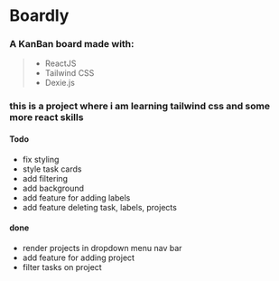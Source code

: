 # Boardly

### A KanBan board made with:

> - ReactJS
> - Tailwind CSS
> - Dexie.js

### this is a project where i am learning tailwind css and some more react skills

#### Todo

- fix styling
- style task cards
- add filtering
- add background
- add feature for adding labels
- add feature deleting task, labels, projects

#### done

- render projects in dropdown menu nav bar
- add feature for adding project
- filter tasks on project
